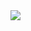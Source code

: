 <img src="https://raw.githubusercontent.com/4uffin/projectsspace/refs/heads/main/notesapp/notesapptransparent.png">